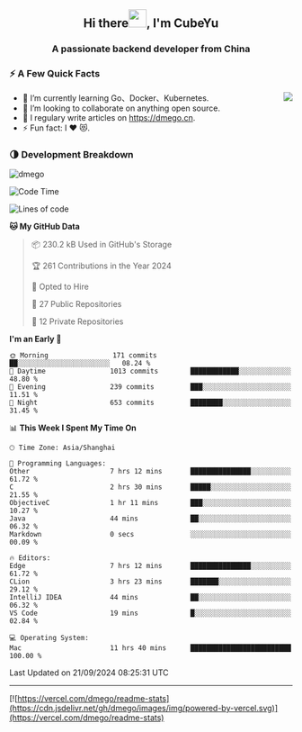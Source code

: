<h2 align="center">Hi there<img src="https://cdn.jsdelivr.net/gh/dmego/images/img/Hi.gif" height="32" />, I'm CubeYu </h2>
<h3 align="center">A passionate backend developer from China</h3>

### ⚡️ A Few Quick Facts

<img align="right" src="https://readme-stats-dmego.vercel.app/api?username=dmego&show_icons=true&icon_color=1573B3&hide_title=true&text_color=718096&bg_color=00000000&hide_border=true"/>

<ul>
    <li> 🌱 I’m currently learning Go、Docker、Kubernetes.</li>
    <li> 👯 I’m looking to collaborate on anything open source.</li>
    <li> 📝 I regulary write articles on <a href="https://cubetec.cc">https://dmego.cn</a>.</li>
    <li> ⚡ Fun fact: I ❤️ 😻.</li>
</ul>

### 🌗 Development Breakdown

<img src="https://komarev.com/ghpvc/?username=dmego" alt="dmego" />

<!--START_SECTION:waka-->
![Code Time](http://img.shields.io/badge/Code%20Time-2%2C939%20hrs%2054%20mins-blue)

![Lines of code](https://img.shields.io/badge/From%20Hello%20World%20I%27ve%20Written-675.6%20thousand%20lines%20of%20code-blue)

**🐱 My GitHub Data** 

> 📦 230.2 kB Used in GitHub's Storage 
 > 
> 🏆 261 Contributions in the Year 2024
 > 
> 💼 Opted to Hire
 > 
> 📜 27 Public Repositories 
 > 
> 🔑 12 Private Repositories 
 > 
**I'm an Early 🐤** 

```text
🌞 Morning                171 commits         ██░░░░░░░░░░░░░░░░░░░░░░░   08.24 % 
🌆 Daytime                1013 commits        ████████████░░░░░░░░░░░░░   48.80 % 
🌃 Evening                239 commits         ███░░░░░░░░░░░░░░░░░░░░░░   11.51 % 
🌙 Night                  653 commits         ████████░░░░░░░░░░░░░░░░░   31.45 % 
```


📊 **This Week I Spent My Time On** 

```text
🕑︎ Time Zone: Asia/Shanghai

💬 Programming Languages: 
Other                    7 hrs 12 mins       ███████████████░░░░░░░░░░   61.72 % 
C                        2 hrs 30 mins       █████░░░░░░░░░░░░░░░░░░░░   21.55 % 
ObjectiveC               1 hr 11 mins        ███░░░░░░░░░░░░░░░░░░░░░░   10.27 % 
Java                     44 mins             ██░░░░░░░░░░░░░░░░░░░░░░░   06.32 % 
Markdown                 0 secs              ░░░░░░░░░░░░░░░░░░░░░░░░░   00.09 % 

🔥 Editors: 
Edge                     7 hrs 12 mins       ███████████████░░░░░░░░░░   61.72 % 
CLion                    3 hrs 23 mins       ███████░░░░░░░░░░░░░░░░░░   29.12 % 
IntelliJ IDEA            44 mins             ██░░░░░░░░░░░░░░░░░░░░░░░   06.32 % 
VS Code                  19 mins             █░░░░░░░░░░░░░░░░░░░░░░░░   02.84 % 

💻 Operating System: 
Mac                      11 hrs 40 mins      █████████████████████████   100.00 % 
```


 Last Updated on 21/09/2024 08:25:31 UTC
<!--END_SECTION:waka-->

---

[![https://vercel.com/dmego/readme-stats](https://cdn.jsdelivr.net/gh/dmego/images/img/powered-by-vercel.svg)](https://vercel.com/dmego/readme-stats)

